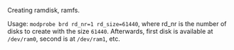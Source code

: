 Creating ramdisk, ramfs.

Usage: `modprobe brd rd_nr=1 rd_size=61440`, where rd_nr is the number of disks to create with the size `61440`. Afterwards, first disk is available at `/dev/ram0`, second is at `/dev/ram1`, etc.
